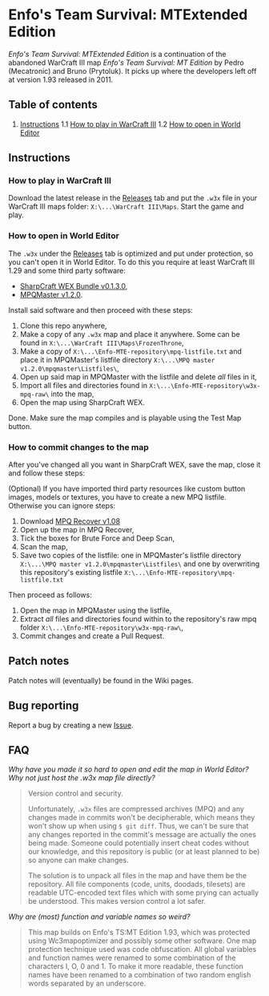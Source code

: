 # Enfo's Team Survival: MTExtended Edition

_Enfo's Team Survival: MTExtended Edition_ is a continuation of the abandoned WarCraft III map _Enfo's Team Survival: MT Edition_ by Pedro (Mecatronic) and Bruno (Prytoluk). It picks up where the developers left off at version 1.93 released in 2011.

## Table of contents

1.  [Instructions](#instructions)
1.1 [How to play in WarCraft III](#how-to-play-in-Warcraft-iii)
1.2 [How to open in World Editor](#how-to-open-in-world-editor)

## Instructions

### How to play in WarCraft III
Download the latest release in the [Releases](https://github.com/SimonMossmyr/Enfo-MTE/releases) tab and put the `.w3x` file in your WarCraft III maps folder: `X:\...\WarCraft III\Maps`. Start the game and play.

### How to open in World Editor
The `.w3x` under the [Releases](https://github.com/SimonMossmyr/Enfo-MTE/releases) tab is optimized and put under protection, so you can't open it in World Editor. To do this you require at least WarCraft III 1.29 and some third party software:

- [SharpCraft WEX Bundle v0.1.3.0](https://www.hiveworkshop.com/threads/sharpcraft-world-editor-extended-bundle.292127/),
- [MPQMaster v1.2.0](https://www.hiveworkshop.com/threads/mpq-master-v1-2-0.62935/).

Install said software and then proceed with these steps:

1. Clone this repo anywhere,
2. Make a copy of any `.w3x` map and place it anywhere. Some can be found in `X:\...\WarCraft III\Maps\FrozenThrone`,
3. Make a copy of `X:\...\Enfo-MTE-repository\mpq-listfile.txt` and place it in MPQMaster's listfile directory `X:\...\MPQ master v1.2.0\mpqmaster\Listfiles\`,
4. Open up said map in MPQMaster with the listfile and delete _all_ files in it,
5. Import all files and directories found in `X:\...\Enfo-MTE-repository\w3x-mpq-raw\` into the map,
6. Open the map using SharpCraft WEX.

Done. Make sure the map compiles and is playable using the Test Map button.

### How to commit changes to the map
After you've changed all you want in SharpCraft WEX, save the map, close it and follow these steps:

(Optional) If you have imported third party resources like custom button images, models or textures, you have to create a new MPQ listfile. Otherwise you can ignore steps:

1. Download [MPQ Recover v1.08](https://www.hiveworkshop.com/threads/mpq-recover-v1-08.249643/)
2. Open up the map in MPQ Recover,
3. Tick the boxes for Brute Force and Deep Scan,
4. Scan the map,
5. Save two copies of the listfile: one in MPQMaster's listfile directory `X:\...\MPQ master v1.2.0\mpqmaster\Listfiles\` and one by overwriting this repository's existing listfile `X:\...\Enfo-MTE-repository\mpq-listfile.txt`

Then proceed as follows:

1. Open the map in MPQMaster using the listfile,
2. Extract _all_ files and directories found within to the repository's raw mpq folder `X:\...\Enfo-MTE-repository\w3x-mpq-raw\`,
3. Commit changes and create a Pull Request.

## Patch notes
Patch notes will (eventually) be found in the Wiki pages.

## Bug reporting
Report a bug by creating a new [Issue](https://github.com/SimonMossmyr/Enfo-MTE/issues).

## FAQ
_Why have you made it so hard to open and edit the map in World Editor? Why not just host the .w3x map file directly?_

> Version control and security. 
>
> Unfortunately, `.w3x` files are compressed archives (MPQ) and any changes made in commits won't be decipherable, which means they won't show up when using `$ git diff`. Thus, we can't be sure that any changes reported in the commit's message are actually the ones being made. Someone could potentially insert cheat codes without our knowledge, and this repository is public (or at least planned to be) so anyone can make changes. 
>
> The solution is to unpack all files in the map and have them be the repository. All file components (code, units, doodads, tilesets) are readable UTC-encoded text files which with some prying can actually be understood. This makes version control a lot safer.

_Why are (most) function and variable names so weird?_

> This map builds on Enfo's TS:MT Edition 1.93, which was protected using Wc3mapoptimizer and possibly some other software. One map protection technique used was code obfuscation. All global variables and function names were renamed to some combination of the characters I, O, 0 and 1. To make it more readable, these function names have been renamed to a combination of two random english words separated by an underscore.
